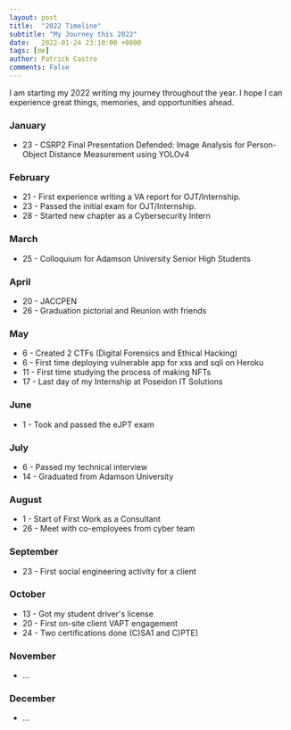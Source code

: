 ```yaml
---
layout: post
title:  "2022 Timeline"
subtitle: "My Journey this 2022"
date:   2022-01-24 23:10:00 +0800
tags: [me]
author: Patrick Castro
comments: False
---
```


I am starting my 2022 writing my journey throughout the year. I hope I can experience great things, memories, and opportunities ahead.

### January
- 23 - CSRP2 Final Presentation Defended: Image Analysis for Person-Object Distance Measurement using YOLOv4

### February
- 21 - First experience writing a VA report for OJT/Internship.
- 23 - Passed the initial exam for OJT/Internship.
- 28 - Started new chapter as a Cybersecurity Intern

### March
- 25 - Colloquium for Adamson University Senior High Students

### April
- 20 - JACCPEN 
- 26 - Graduation pictorial and Reunion with friends

### May
- 6 - Created 2 CTFs (Digital Forensics and Ethical Hacking)
- 6 - First time deploying vulnerable app for xss and sqli on Heroku
- 11 - First time studying the process of making NFTs
- 17 - Last day of my Internship at Poseidon IT Solutions

### June
- 1 - Took and passed the eJPT exam

### July
- 6 - Passed my technical interview
- 14 - Graduated from Adamson University

### August
- 1 - Start of First Work as a Consultant
- 26 - Meet with co-employees from cyber team

### September
- 23 - First social engineering activity for a client

### October
- 13 - Got my student driver's license
- 20 - First on-site client VAPT engagement
- 24 - Two certifications done (C)SA1 and C)PTE)

### November
- ...

### December
- ...